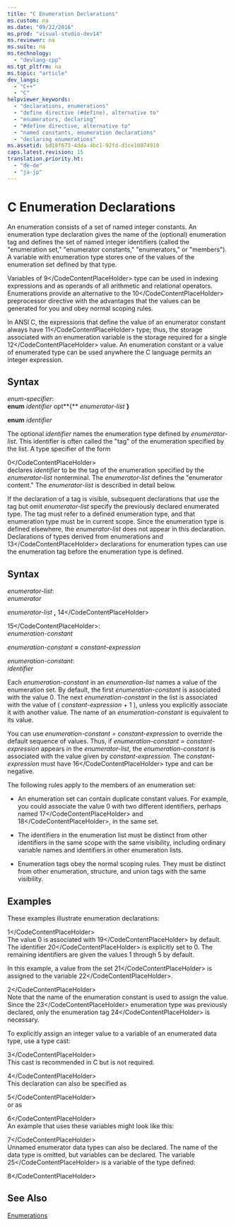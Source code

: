 ```yaml
---
title: "C Enumeration Declarations"
ms.custom: na
ms.date: "09/22/2016"
ms.prod: "visual-studio-dev14"
ms.reviewer: na
ms.suite: na
ms.technology: 
  - "devlang-cpp"
ms.tgt_pltfrm: na
ms.topic: "article"
dev_langs: 
  - "C++"
  - "C"
helpviewer_keywords: 
  - "declarations, enumerations"
  - "define directive (#define), alternative to"
  - "enumerators, declaring"
  - "#define directive, alternative to"
  - "named constants, enumeration declarations"
  - "declaring enumerations"
ms.assetid: bd18f673-4dda-4bc1-92fd-d1ce10074910
caps.latest.revision: 15
translation.priority.ht: 
  - "de-de"
  - "ja-jp"
---
```

# C Enumeration Declarations
An enumeration consists of a set of named integer constants. An enumeration type declaration gives the name of the (optional) enumeration tag and defines the set of named integer identifiers (called the "enumeration set," "enumerator constants," "enumerators," or "members"). A variable with enumeration type stores one of the values of the enumeration set defined by that type.  
  
 Variables of <CodeContentPlaceHolder>9\</CodeContentPlaceHolder> type can be used in indexing expressions and as operands of all arithmetic and relational operators. Enumerations provide an alternative to the <CodeContentPlaceHolder>10\</CodeContentPlaceHolder> preprocessor directive with the advantages that the values can be generated for you and obey normal scoping rules.  
  
 In ANSI C, the expressions that define the value of an enumerator constant always have <CodeContentPlaceHolder>11\</CodeContentPlaceHolder> type; thus, the storage associated with an enumeration variable is the storage required for a single <CodeContentPlaceHolder>12\</CodeContentPlaceHolder> value. An enumeration constant or a value of enumerated type can be used anywhere the C language permits an integer expression.  
  
## Syntax  
 *enum-specifier*:  
 **enum**  *identifier* opt**{** *enumerator-list* **}**  
  
 **enum**  *identifier*  
  
 The optional *identifier* names the enumeration type defined by *enumerator-list*. This identifier is often called the "tag" of the enumeration specified by the list. A type specifier of the form  
  
<CodeContentPlaceHolder>0\</CodeContentPlaceHolder>  
 declares *identifier* to be the tag of the enumeration specified by the *enumerator-list* nonterminal. The *enumerator-list* defines the "enumerator content." The *enumerator-list* is described in detail below.  
  
 If the declaration of a tag is visible, subsequent declarations that use the tag but omit *enumerator-list* specify the previously declared enumerated type. The tag must refer to a defined enumeration type, and that enumeration type must be in current scope. Since the enumeration type is defined elsewhere, the *enumerator-list* does not appear in this declaration. Declarations of types derived from enumerations and <CodeContentPlaceHolder>13\</CodeContentPlaceHolder> declarations for enumeration types can use the enumeration tag before the enumeration type is defined.  
  
## Syntax  
 *enumerator-list*:  
 *enumerator*  
  
 *enumerator-list* **,**  <CodeContentPlaceHolder>14\</CodeContentPlaceHolder>  
  
 <CodeContentPlaceHolder>15\</CodeContentPlaceHolder>:  
 *enumeration-constant*  
  
 *enumeration-constant*  **=**  *constant-expression*  
  
 *enumeration-constant*:  
 *identifier*  
  
 Each *enumeration-constant* in an *enumeration-list* names a value of the enumeration set. By default, the first *enumeration-constant* is associated with the value 0. The next *enumeration-constant* in the list is associated with the value of ( *constant-expression* + 1 ), unless you explicitly associate it with another value. The name of an *enumeration-constant* is equivalent to its value.  
  
 You can use *enumeration-constant = constant-expression* to override the default sequence of values. Thus, if *enumeration-constant = constant-expression* appears in the *enumerator-list*, the *enumeration-constant* is associated with the value given by *constant-expression*. The *constant-expression* must have <CodeContentPlaceHolder>16\</CodeContentPlaceHolder> type and can be negative.  
  
 The following rules apply to the members of an enumeration set:  
  
-   An enumeration set can contain duplicate constant values. For example, you could associate the value 0 with two different identifiers, perhaps named <CodeContentPlaceHolder>17\</CodeContentPlaceHolder> and <CodeContentPlaceHolder>18\</CodeContentPlaceHolder>, in the same set.  
  
-   The identifiers in the enumeration list must be distinct from other identifiers in the same scope with the same visibility, including ordinary variable names and identifiers in other enumeration lists.  
  
-   Enumeration tags obey the normal scoping rules. They must be distinct from other enumeration, structure, and union tags with the same visibility.  
  
## Examples  
 These examples illustrate enumeration declarations:  
  
<CodeContentPlaceHolder>1\</CodeContentPlaceHolder>  
 The value 0 is associated with <CodeContentPlaceHolder>19\</CodeContentPlaceHolder> by default. The identifier <CodeContentPlaceHolder>20\</CodeContentPlaceHolder> is explicitly set to 0. The remaining identifiers are given the values 1 through 5 by default.  
  
 In this example, a value from the set <CodeContentPlaceHolder>21\</CodeContentPlaceHolder> is assigned to the variable <CodeContentPlaceHolder>22\</CodeContentPlaceHolder>.  
  
<CodeContentPlaceHolder>2\</CodeContentPlaceHolder>  
 Note that the name of the enumeration constant is used to assign the value. Since the <CodeContentPlaceHolder>23\</CodeContentPlaceHolder> enumeration type was previously declared, only the enumeration tag <CodeContentPlaceHolder>24\</CodeContentPlaceHolder> is necessary.  
  
 To explicitly assign an integer value to a variable of an enumerated data type, use a type cast:  
  
<CodeContentPlaceHolder>3\</CodeContentPlaceHolder>  
 This cast is recommended in C but is not required.  
  
<CodeContentPlaceHolder>4\</CodeContentPlaceHolder>  
 This declaration can also be specified as  
  
<CodeContentPlaceHolder>5\</CodeContentPlaceHolder>  
 or as  
  
<CodeContentPlaceHolder>6\</CodeContentPlaceHolder>  
 An example that uses these variables might look like this:  
  
<CodeContentPlaceHolder>7\</CodeContentPlaceHolder>  
 Unnamed enumerator data types can also be declared. The name of the data type is omitted, but variables can be declared. The variable <CodeContentPlaceHolder>25\</CodeContentPlaceHolder> is a variable of the type defined:  
  
<CodeContentPlaceHolder>8\</CodeContentPlaceHolder>  
## See Also  
 [Enumerations](../vs140/enumerations--c---.md)